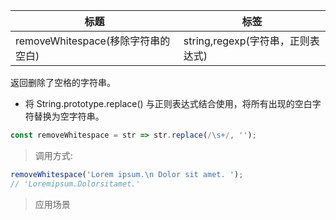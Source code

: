 | 标题                               | 标签                              |
| ---------------------------------- | --------------------------------- |
| removeWhitespace(移除字符串的空白) | string,regexp(字符串，正则表达式) |

返回删除了空格的字符串。

- 将 String.prototype.replace() 与正则表达式结合使用，将所有出现的空白字符替换为空字符串。

```js
const removeWhitespace = str => str.replace(/\s+/, '');
```

> 调用方式:

```js
removeWhitespace('Lorem ipsum.\n Dolor sit amet. ');
// 'Loremipsum.Dolorsitamet.'
```

> 应用场景
